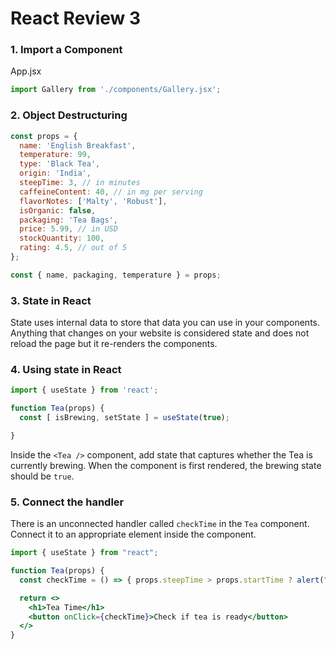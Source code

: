 # React Review 3

### 1. Import a Component

App.jsx

```jsx
import Gallery from './components/Gallery.jsx';

```

### 2. Object Destructuring

```jsx
const props = {
  name: 'English Breakfast',
  temperature: 99,
  type: 'Black Tea',
  origin: 'India',
  steepTime: 3, // in minutes
  caffeineContent: 40, // in mg per serving
  flavorNotes: ['Malty', 'Robust'],
  isOrganic: false,
  packaging: 'Tea Bags',
  price: 5.99, // in USD
  stockQuantity: 100,
  rating: 4.5, // out of 5
};

const { name, packaging, temperature } = props;


```

### 3. State in React

State uses internal data to store that data you can use in your components. Anything that changes on your website is considered state and does not reload the page but it re-renders the components. 

### 4. Using state in React

```jsx
import { useState } from 'react';

function Tea(props) {
  const [ isBrewing, setState ] = useState(true);

}
```

Inside the `<Tea />` component, add state that captures whether the Tea is currently brewing.
When the component is first rendered, the brewing state should be `true`.

### 5. Connect the handler

There is an unconnected handler called `checkTime` in the `Tea` component. Connect it to an
appropriate element inside the component.

```jsx
import { useState } from "react";

function Tea(props) {
  const checkTime = () => { props.steepTime > props.startTime ? alert("TEA IS DONE!"); }

  return <>
    <h1>Tea Time</h1>
    <button onClick={checkTime}>Check if tea is ready</button>
  </>
}
```